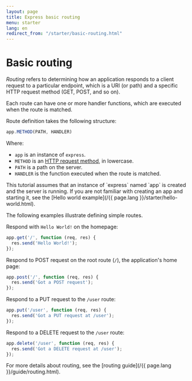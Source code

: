 ```yaml
---
layout: page
title: Express basic routing
menu: starter
lang: en
redirect_from: "/starter/basic-routing.html"
---
```


# Basic routing

_Routing_ refers to determining how an application responds to a client request to a particular endpoint, which is a URI (or path) and a specific HTTP request method (GET, POST, and so on).

Each route can have one or more handler functions, which are executed when the route is matched.

Route definition takes the following structure:

```js
app.METHOD(PATH, HANDLER)
```

Where:

- `app` is an instance of `express`.
- `METHOD` is an [HTTP request method](https://en.wikipedia.org/wiki/Hypertext_Transfer_Protocol#Request_methods), in lowercase.
- `PATH` is a path on the server.
- `HANDLER` is the function executed when the route is matched.

<div class="doc-box doc-notice" markdown="1">
This tutorial assumes that an instance of `express` named `app` is created and the server is running. If you are not familiar with creating an app and starting it, see the [Hello world example](/{{ page.lang }}/starter/hello-world.html).
</div>

The following examples illustrate defining simple routes.

Respond with `Hello World!` on the homepage:

```js
app.get('/', function (req, res) {
  res.send('Hello World!');
});
```

Respond to POST request on the root route (`/`), the application's home page:

```js
app.post('/', function (req, res) {
  res.send('Got a POST request');
});
```

Respond to a PUT request to the `/user` route:

```js
app.put('/user', function (req, res) {
  res.send('Got a PUT request at /user');
});
```

Respond to a DELETE request to the `/user` route:

```js
app.delete('/user', function (req, res) {
  res.send('Got a DELETE request at /user');
});
```

For more details about routing, see the [routing guide](/{{ page.lang }}/guide/routing.html).
